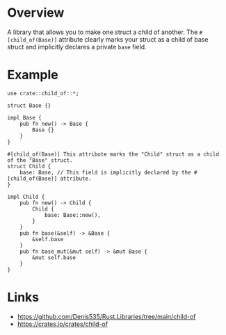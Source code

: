 # Overview

A library that allows you to make one struct a child of another.
The ```#[child_of(Base)]``` attribute clearly marks your struct as a child of base struct and implicitly declares a private ```base``` field.

# Example

```
use crate::child_of::*;

struct Base {}

impl Base {
    pub fn new() -> Base {
        Base {}
    }
}

#[child_of(Base)] This attribute marks the "Child" struct as a child of the "Base" struct.
struct Child {
    base: Base, // This field is implicitly declared by the #[child_of(Base)] attribute.
}

impl Child {
    pub fn new() -> Child {
        Child {
            base: Base::new(),
        }
    }
    pub fn base(&self) -> &Base {
        &self.base
    }
    pub fn base_mut(&mut self) -> &mut Base {
        &mut self.base
    }
}
```

# Links

- https://github.com/Denis535/Rust.Libraries/tree/main/child-of
- https://crates.io/crates/child-of
